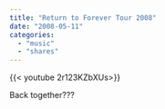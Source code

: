 ```yaml
---
title: "Return to Forever Tour 2008"
date: "2008-05-11"
categories:
  - "music"
  - "shares"
---
```


<div style="width: 70vw;">{{< youtube 2r123KZbXUs>}}</div>

Back together???
